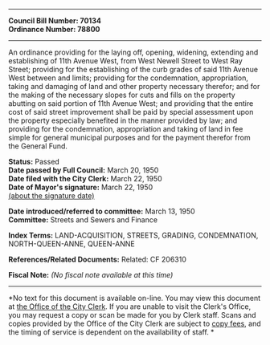 * * * * *  
  
**Council Bill Number: [](#h0)[](#h2)70134**   
**Ordinance Number: 78800**  
  
* * * * *  
  
An ordinance providing for the laying off, opening, widening, extending and establishing of 11th Avenue West, from West Newell Street to West Ray Street; providing for the establishing of the curb grades of said 11th Avenue West between and limits; providing for the condemnation, appropriation, taking and damaging of land and other property necessary therefor; and for the making of the necessary slopes for cuts and fills on the property abutting on said portion of 11th Avenue West; and providing that the entire cost of said street improvement shall be paid by special assessment upon the property especially benefited in the manner provided by law; and providing for the condemnation, appropriation and taking of land in fee simple for general municipal purposes and for the payment therefor from the General Fund.  
  
**Status:** Passed   
**Date passed by Full Council:** March 20, 1950   
**Date filed with the City Clerk:** March 22, 1950   
**Date of Mayor's signature:** March 22, 1950   
[(about the signature date)](/~public/approvaldate.htm)   
  
  
**Date introduced/referred to committee:** March 13, 1950   
**Committee:** Streets and Sewers and Finance   
  
**Index Terms:** LAND-ACQUISITION, STREETS, GRADING, CONDEMNATION, NORTH-QUEEN-ANNE, QUEEN-ANNE  
  
**References/Related Documents:** Related: CF 206310  
  
**Fiscal Note:** *(No fiscal note available at this time)*  
  
* * * * *  
  
*No text for this document is available on-line. You may view this document at [the Office of the City Clerk](http://www.seattle.gov/leg/clerk/contactUs.htm). If you are unable to visit the Clerk's Office, you may request a copy or scan be made for you by Clerk staff. Scans and copies provided by the Office of the City Clerk are subject to [copy fees](http://clerk.seattle.gov/~public/clerkfees.htm), and the timing of service is dependent on the availability of staff. *  
  
  
